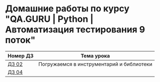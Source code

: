 # Домашние работы по курсу "QA.GURU | Python | Автоматизация тестирования 9 поток"
| Номер ДЗ                                                             | Тема урока                               |
|----------------------------------------------------------------------|------------------------------------------|
| [ДЗ 02](https://github.com/KateNikonova/qaguru_hw_9/tree/main/HW_02) | Погружаемся в инструментарий и библиотеки |
| [ДЗ 04]()                                                            | |
